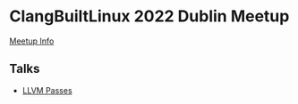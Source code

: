 # ClangBuiltLinux 2022 Dublin Meetup

[Meetup Info](https://clangbuiltlinux.github.io/cbl-meetup/)

## Talks

- [LLVM Passes](https://clangbuiltlinux.github.io/cbl-meetup/slides/nick/passes/index.html)
